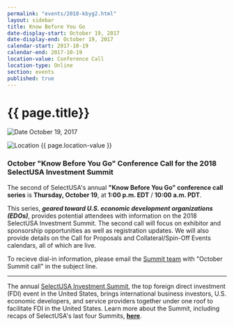 ```yaml
---
permalink: "events/2018-kbyg2.html"
layout: sidebar
title: Know Before You Go
date-display-start: October 19, 2017
date-display-end: October 19, 2017
calendar-start: 2017-10-19
calendar-end: 2017-10-19
location-value: Conference Call
location-type: Online
section: events
published: true
---
```


# {{ page.title}}

![Date](https://google.github.io/material-design-icons/action/svg/design/ic_event_24px.svg "Date") October 19, 2017

![Location](http://google.github.io/material-design-icons/social/svg/design/ic_location_city_24px.svg "Location") {{ page.location-value }}

### October "Know Before You Go" Conference Call for the 2018 SelectUSA Investment Summit

The second of SelectUSA's annual **"Know Before You Go" conference call series** is **Thursday, October 19**, at **1:00 p.m. EDT** / **10:00 a.m. PDT**.

This series, **_geared toward U.S. economic development organizations (EDOs)_**, provides potential attendees with information on the 2018 SelectUSA Investment Summit. The second call will focus on exhibitor and sponsorship opportunities as well as registration updates. We will also provide details on the Call for Proposals and Collateral/Spin-Off Events calendars, all of which are live.

To recieve dial-in information, please email the [Summit team](mailto:susa_planning@eventpower.com?Subject=October%20Summit%20call) with "October Summit call" in the subject line.

---

The annual [SelectUSA Investment Summit](https://www.selectusa.gov/selectusa-summit), the top foreign direct investment (FDI) event in the United States, brings international business investors, U.S. economic developers, and service providers together under one roof to facilitate FDI in the United States. Learn more about the Summit, including recaps of SelectUSA's last four Summits, **[here](https://www.selectusa.gov/selectusa-summit)**.

